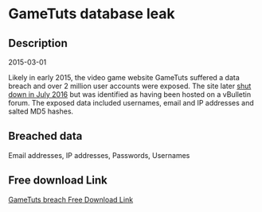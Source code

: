 # GameTuts database leak

## Description

2015-03-01

Likely in early 2015, the video game website GameTuts suffered a data breach and over 2 million user accounts were exposed. The site later <a href="https://twitter.com/TeamModio/status/756705841168916486" target="_blank" rel="noopener">shut down in July 2016</a> but was identified as having been hosted on a vBulletin forum. The exposed data included usernames, email and IP addresses and salted MD5 hashes.

## Breached data

Email addresses, IP addresses, Passwords, Usernames

## Free download Link

[GameTuts breach Free Download Link](https://tinyurl.com/2b2k277t)